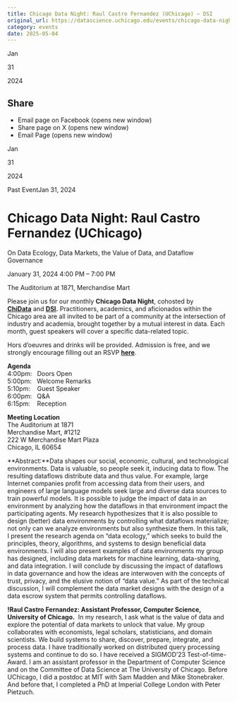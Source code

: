 ```yaml
---
title: Chicago Data Night: Raul Castro Fernandez (UChicago) – DSI
original_url: https://datascience.uchicago.edu/events/chicago-data-night-raul-castro-fernandez-uchicago
category: events
date: 2025-05-04
---
```


Jan

31

2024

## Share

* Email page on Facebook (opens new window)
* Share page on X (opens new window)
* Email Page (opens new window)

<!-- Table-like structure detected -->

Jan

31

2024

Past EventJan 31, 2024

# Chicago Data Night: Raul Castro Fernandez (UChicago)

On Data Ecology, Data Markets, the Value of Data, and Dataflow Governance

January 31, 2024 4:00 PM – 7:00 PM

The Auditorium at 1871, Merchandise Mart

Please join us for our monthly **Chicago Data Night**, cohosted by [**ChiData**](https://urldefense.com/v3/__https://uchi-db.github.io/chidatasite/__;!!BpyFHLRN4TMTrA!44DGwsiDHf8kvRz3cTfhlGrL1A8_4hTd12bCShOhvxqarBKD3W8kNSK44h3Melid7ZdgFbRtrrVD4V4koCM$) and **[DSI](https://datascience.uchicago.edu/).** Practitioners, academics, and aficionados within the Chicago area are all invited to be part of a community at the intersection of industry and academia, brought together by a mutual interest in data. Each month, guest speakers will cover a specific data-related topic.

Hors d’oeuvres and drinks will be provided. Admission is free, and we strongly encourage filling out an RSVP [**here**](https://www.eventbrite.com/e/chicago-data-night-tickets-801818981157).

**Agenda**  
4:00pm:   Doors Open  
5:00pm:   Welcome Remarks  
5:10pm:    Guest Speaker  
6:00pm:   Q&A  
6:15pm:    Reception

**Meeting Location**  
The Auditorium at 1871  
Merchandise Mart, #1212  
222 W Merchandise Mart Plaza  
Chicago, IL 60654

**Abstract:**Data shapes our social, economic, cultural, and technological environments. Data is valuable, so people seek it, inducing data to flow. The resulting dataflows distribute data and thus value. For example, large Internet companies profit from accessing data from their users, and engineers of large language models seek large and diverse data sources to train powerful models. It is possible to judge the impact of data in an environment by analyzing how the dataflows in that environment impact the participating agents. My research hypothesizes that it is also possible to design (better) data environments by controlling what dataflows materialize; not only can we analyze environments but also synthesize them. In this talk, I present the research agenda on “data ecology,” which seeks to build the principles, theory, algorithms, and systems to design beneficial data environments. I will also present examples of data environments my group has designed, including data markets for machine learning, data-sharing, and data integration. I will conclude by discussing the impact of dataflows in data governance and how the ideas are interwoven with the concepts of trust, privacy, and the elusive notion of “data value.” As part of the technical discussion, I will complement the data market designs with the design of a data escrow system that permits controlling dataflows.

**!Raul Castro Fernandez: Assistant Professor, Computer Science, University of Chicago.**  In my research, I ask what is the value of data and explore the potential of data markets to unlock that value. My group collaborates with economists, legal scholars, statisticians, and domain scientists. We build systems to share, discover, prepare, integrate, and process data. I have traditionally worked on distributed query processing systems and continue to do so. I have received a SIGMOD’23 Test-of-time-Award. I am an assistant professor in the Department of Computer Science and on the Committee of Data Science at The University of Chicago. Before UChicago, I did a postdoc at MIT with Sam Madden and Mike Stonebraker. And before that, I completed a PhD at Imperial College London with Peter Pietzuch.
